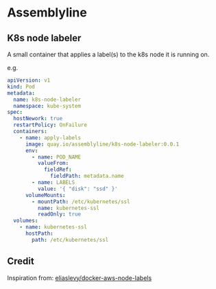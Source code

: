 # Assemblyline
## K8s node labeler

A small container that applies a label(s) to the k8s node it is running on.

e.g.
```yaml
apiVersion: v1
kind: Pod
metadata:
  name: k8s-node-labeler
  namespace: kube-system
spec:
  hostNework: true
  restartPolicy: OnFailure
  containers:
    - name: apply-labels
      image: quay.io/assemblyline/k8s-node-labeler:0.0.1
      env:
        - name: POD_NAME
          valueFrom:
            fieldRef:
              fieldPath: metadata.name
        - name: LABELS
          value: '{ "disk": "ssd" }'
      volumeMounts:
        - mountPath: /etc/kubernetes/ssl
          name: kubernetes-ssl
          readOnly: true
  volumes:
    - name: kubernetes-ssl
      hostPath:
        path: /etc/kubernetes/ssl
```

## Credit

Inspiration from: [eliaslevy/docker-aws-node-labels](https://github.com/eliaslevy/docker-aws-node-labels)
